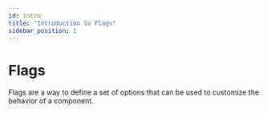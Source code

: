 ```yaml
---
id: intro
title: "Introduction to Flags"
sidebar_position: 1
---
```


# Flags

Flags are a way to define a set of options that can be used to customize the behavior of a component.
